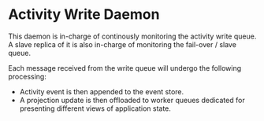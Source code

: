 # Activity Write Daemon

This daemon is in-charge of continously monitoring the activity write queue. A slave replica of it is also in-charge of monitoring the fail-over / slave queue.

Each message received from the write queue will undergo the following processing:

- Activity event is then appended to the event store.
- A projection update is then offloaded to worker queues dedicated for presenting different views of application state.
